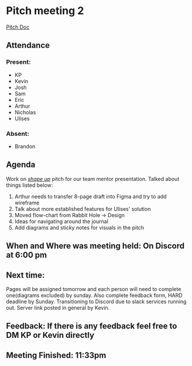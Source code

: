 # Pitch meeting 2 
[Pitch Doc](https://docs.google.com/document/d/1DUpBo26RiggaKosA8BKIt9VavmoYEKO0z6gO3E5667I/edit)

## Attendance

### Present:
- KP
- Kevin
- Josh
- Sam
- Eric
- Arthur
- Nicholas
- Ulises

### Absent:
- Brandon

## Agenda
 Work on [*shape up*](https://basecamp.com/shapeup/1.5-chapter-06) pitch for our team mentor presentation. Talked about things listed below:  
1. Arthur needs to transfer 8-page draft into Figma and try to add wireframe
2. Talk about more established features for Ulises' solution
3. Moved flow-chart from Rabbit Hole -> Design 
4. Ideas for navigating around the journal
5. Add diagrams and sticky notes for visuals in the pitch 


## When and Where was meeting held: On Discord at 6:00 pm 

## Next time: 
Pages will be assigned tomorrow and each person will need to complete one(diagrams excluded) by sunday. Also complete feedback form, HARD deadline by Sunday. Transitioning to Discord due to slack services running out. Server link posted in general by Kevin.

## Feedback: If there is any feedback feel free to DM KP or Kevin directly

## Meeting Finished: 11:33pm

